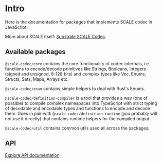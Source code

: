 # Intro

Here is the documentation for packages that implements SCALE codec in JavaScript.

More about SCALE itself: [Substrate SCALE Codec](https://substrate.dev/docs/en/knowledgebase/advanced/codec).

## Available packages

`@scale-codec/core` contains the core functionality of codec internals, i.e. functions to encode/decode primitives like Strings, Booleans, Integers (signed and unsigned, 8-128 bits) and complex types like Vec, Enums, Structs, Sets, Maps, Arrays etc.

`@scale-codec/enum` contains simple helpers to deal with Rust's Enums.

`@scale-codec/definition-compiler` is a tool that provides a way (one of possible) to compile complex namespaces into TypeScript with strict typing of decodable and encodable types and functions to encode and decode them. Goes in pair with `@scale-codec/definition-runtime` (you probably will not use it directly) that contains runtime helpers for the compiled output.

`@scale-codec/util` contains common utils used all across the packages.

## API

[Explore API documentation](/api/)
